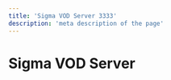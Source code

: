 ```yaml
---
title: 'Sigma VOD Server 3333'
description: 'meta description of the page'
---
```

# Sigma VOD Server
